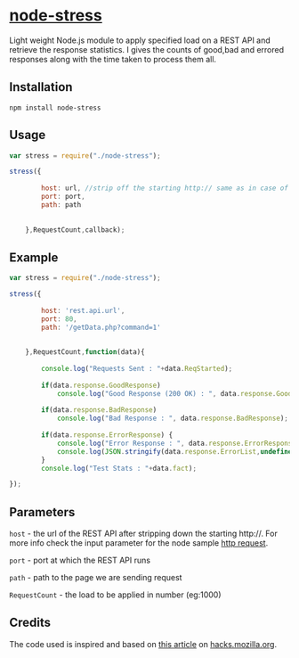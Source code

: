 # [node-stress](http://mithunsatheesh.github.io/node-stress)

Light weight Node.js module to apply specified load on a REST API and retrieve the response statistics. I gives the counts of good,bad and errored responses along with the time  taken to process them all.


## Installation

    npm install node-stress


## Usage

``` js
var stress = require("./node-stress");

stress({
			
		host: url, //strip off the starting http:// same as in case of node http request
		port: port,
		path: path
		
		
	},RequestCount,callback);
```

## Example

``` js
var stress = require("./node-stress");

stress({
			
		host: 'rest.api.url',
		port: 80,
		path: '/getData.php?command=1'
		
		
	},RequestCount,function(data){
		
		console.log("Requests Sent : "+data.ReqStarted);
		
		if(data.response.GoodResponse)
			console.log("Good Response (200 OK) : ", data.response.GoodResponse);
			
		if(data.response.BadResponse)
			console.log("Bad Response : ", data.response.BadResponse);
			
		if(data.response.ErrorResponse) {
			console.log("Error Response : ", data.response.ErrorResponse);
			console.log(JSON.stringify(data.response.ErrorList,undefined,4));
		}
		console.log("Test Stats : "+data.fact);

});
```

## Parameters

`host` - the url of the REST API after stripping down the starting http://. For more info check the input parameter for the node sample [http request](http://nodejs.org/api/http.html#http_http_request_options_callback).

`port` - port at which the REST API runs

`path` - path to the page we are sending request

`RequestCount` - the load to be applied in number (eg:1000)


## Credits

The code used is inspired and based on [this article](https://hacks.mozilla.org/2013/01/building-a-node-js-server-that-wont-melt-a-node-js-holiday-season-part-5/) on [hacks.mozilla.org](https://hacks.mozilla.org/).




